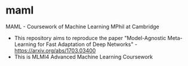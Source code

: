 # maml
MAML - Coursework of Machine Learning MPhil at Cambridge
- This repository aims to reproduce the paper "Model-Agnostic Meta-Learning for Fast Adaptation of Deep Networks" - https://arxiv.org/abs/1703.03400
- This is MLMI4 Advanced Machine Learning Coursework
